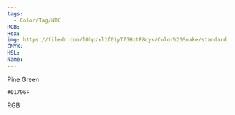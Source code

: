 ```yaml
---
tags:
  - Color/Tag/NTC
RGB:
Hex:
img: https://filedn.com/l0hpzxl1f01yT7GHxtF8cyk/Color%20Snake/standard_csv_to_svg/%23/01796F.svg
CMYK:
HSL:
Name:
---
```

Pine Green
```palette
#01796F
```
RGB
